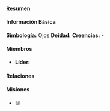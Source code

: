 #### Resumen


#### Información Básica
**Simbología:** Ojos
**Deidad:** 
**Creencias:** 
	- 
#### Miembros
- **Líder:** 

#### Relaciones


#### Misiones
- [x]
